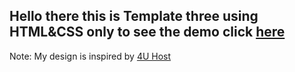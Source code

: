 ## Hello there this is Template three using HTML&CSS only to see the demo click [here](https://ahmed-abbe.github.io/Template-Three/)

Note: My design is inspired by [4U Host](https://www.free-css.com/assets/files/free-css-templates/preview/page289/4uhost/)
